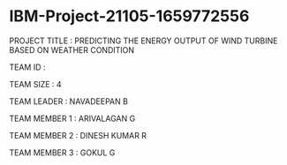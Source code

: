 # IBM-Project-21105-1659772556
PROJECT TITLE : PREDICTING THE ENERGY OUTPUT OF WIND TURBINE BASED ON WEATHER CONDITION 

TEAM ID :
  
TEAM SIZE : 4 

TEAM LEADER : NAVADEEPAN B

TEAM MEMBER 1 : ARIVALAGAN G

TEAM MEMBER 2 : DINESH KUMAR R

TEAM MEMBER 3 : GOKUL G
